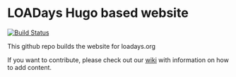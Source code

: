 LOADays Hugo based website
=================================

[![Build Status](https://www.travis-ci.org/loadays/loadays.org.svg?branch=master)](https://www.travis-ci.org/loadays/loadays.org)

This github repo builds the website for loadays.org

If you want to contribute, please check out our [wiki](https://github.com/loadays/loadays.org/wiki) with information on how to add content.


